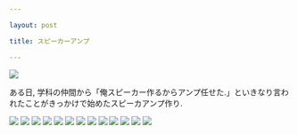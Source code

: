 ```yaml
---

layout: post

title: スピーカーアンプ

---
```


<img src="https://gakuseishitsu.github.io/images/speaker_amp/samp1.jpg">

ある日, 学科の仲間から「俺スピーカー作るからアンプ任せた.」といきなり言われたことがきっかけで始めたスピーカアンプ作り.  

<img src="https://gakuseishitsu.github.io/images/speaker_amp/samp2.jpg">
<img src="https://gakuseishitsu.github.io/images/speaker_amp/samp3.jpg">
<img src="https://gakuseishitsu.github.io/images/speaker_amp/samp4.jpg">
<img src="https://gakuseishitsu.github.io/images/speaker_amp/samp5.jpg">
<img src="https://gakuseishitsu.github.io/images/speaker_amp/samp6.jpg">
<img src="https://gakuseishitsu.github.io/images/speaker_amp/samp7.jpg">
<img src="https://gakuseishitsu.github.io/images/speaker_amp/samp8.jpg">
<img src="https://gakuseishitsu.github.io/images/speaker_amp/samp9.jpg">
<img src="https://gakuseishitsu.github.io/images/speaker_amp/samp10.jpg">
<img src="https://gakuseishitsu.github.io/images/speaker_amp/samp11.jpg">
<img src="https://gakuseishitsu.github.io/images/speaker_amp/samp12.jpg">
<img src="https://gakuseishitsu.github.io/images/speaker_amp/samp13.jpg">
<img src="https://gakuseishitsu.github.io/images/speaker_amp/samp14.jpg">